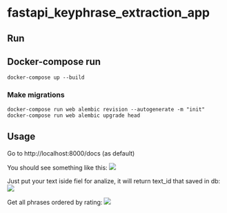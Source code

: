 # fastapi_keyphrase_extraction_app

## Run

## Docker-compose run
```docker-compose up --build```

### Make migrations
```docker-compose run web alembic revision --autogenerate -m "init" ```
```docker-compose run web alembic upgrade head```



## Usage

Go to http://localhost:8000/docs (as default)

You should see something like this:
![](img/main.png)

Just put your text iside fiel for analize, it will return text_id that saved in db:
![](img/Faulkner_post.png)

Get all phrases ordered by rating:
![](img/Faulkner_get.png)
